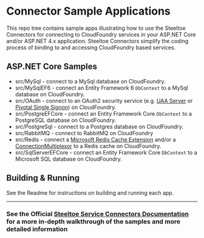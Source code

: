 # Connector Sample Applications

This repo tree contains sample apps illustrating how to use the Steeltoe Connectors for connecting to CloudFoundry services in your ASP.NET Core and/or ASP.NET 4.x application. Steeltoe Connectors simplify the coding process of binding to and accessing CloudFoundry based services.

## ASP.NET Core Samples

* src/MySql - connect to a MySql database on CloudFoundry.
* src/MySqlEF6 - connect an Entity Framework 6 `DbContext` to a MySql database on CloudFoundry.
* src/OAuth - connect to an OAuth2 security service (e.g. [UAA Server](https://github.com/cloudfoundry/uaa) or [Pivotal Single Signon](https://docs.pivotal.io/p-identity/)) on CloudFoundry.
* src/PostgreEFCore - connect an Entity Framework Core `DbContext` to a PostgreSQL database on CloudFoundry.
* src/PostgreSql - connect to a Postgres database on CloudFoundry.
* src/RabbitMQ - connect to RabbitMQ on CloudFoundry
* src/Redis - connect a [Microsoft Redis Cache Extension](https://github.com/aspnet/Caching/tree/dev/src/Microsoft.Extensions.Caching.Redis) and/or a [ConnectionMultiplexor](https://github.com/StackExchange/StackExchange.Redis) to a Redis cache on CloudFoundry.
* src/SqlServerEFCore - connect an Entity Framework Core `DbContext` to a Microsoft SQL database on CloudFoundry.

## Building & Running

See the Readme for instructions on building and running each app.

---

### See the Official [Steeltoe Service Connectors Documentation](https://steeltoe.io/docs/steeltoe-connectors) for a more in-depth walkthrough of the samples and more detailed information
